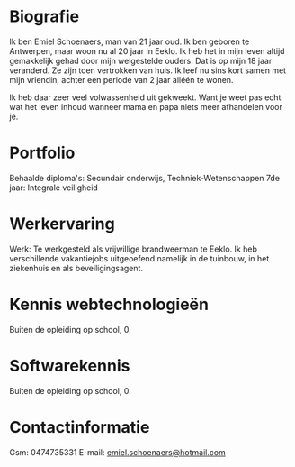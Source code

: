 Biografie
=========
Ik ben Emiel Schoenaers, man van 21 jaar oud.
Ik ben geboren te Antwerpen, maar woon nu al 20 jaar in Eeklo.
Ik heb het in mijn leven altijd gemakkelijk gehad door mijn welgestelde ouders.
Dat is op mijn 18 jaar veranderd. Ze zijn toen vertrokken van huis.
Ik leef nu sins kort samen met mijn vriendin, achter een periode van 2 jaar alléén te wonen.

Ik heb daar zeer veel volwassenheid uit gekweekt. Want je weet pas echt wat het leven inhoud
wanneer mama en papa niets meer afhandelen voor je.

Portfolio
=========
Behaalde diploma's: Secundair onderwijs, Techniek-Wetenschappen
					7de jaar: Integrale veiligheid

Werkervaring
===========
Werk: Te werkgesteld als vrijwillige brandweerman te Eeklo.
Ik heb verschillende vakantiejobs uitgeoefend namelijk in de tuinbouw, in het ziekenhuis en als beveiligingsagent.

Kennis webtechnologieën
=======================
Buiten de opleiding op school, 0.

Softwarekennis
===============
Buiten de opleiding op school, 0.

Contactinformatie
=================
Gsm: 0474735331
E-mail: emiel.schoenaers@hotmail.com



